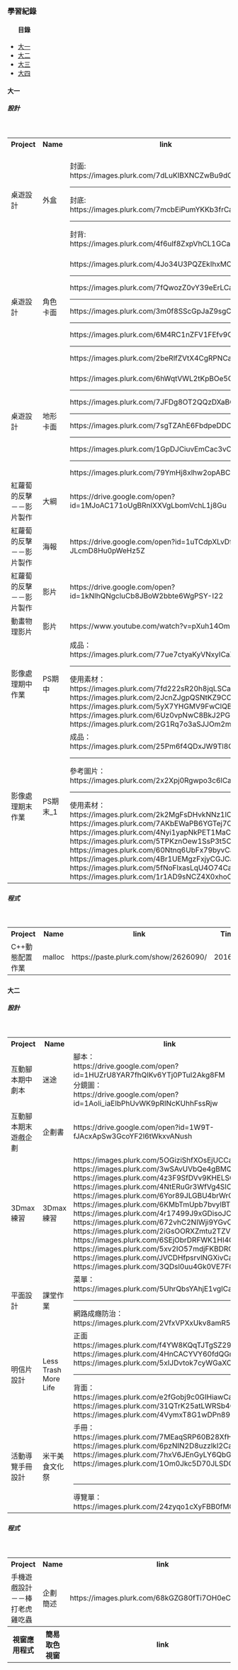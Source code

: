 <h3>學習紀錄</h3>
<ul><h4>目錄</h4>
  <a href="#fir"><li>大一</li></a>
  <a href="#sec"><li>大二</li></a>
  <a href="#thr"><li>大三</li></a>
  <a href="#"><li>大四</li></a>
</ul>

<h4 id="fir">大一</h4>
<h5>設計<h5>
<table>
  <tr>
    <th>Project</th>
    <th>Name</th>
    <th>link</th>
    <th>Time</th>
  </tr>
  <tr>
    <td>桌遊設計</td>
    <td>外盒</td> 
    <td><br>封面: https://images.plurk.com/7dLuKIBXNCZwBu9dCaZz.jpg<hr>封底: https://images.plurk.com/7mcbEiPumYKKb3frCaZz.jpg<hr>封背: https://images.plurk.com/4f6uIf8ZxpVhCL1GCaZz.jpg<br></td>
    <td>2016/04</td>
  </tr>
  <tr>
    <td>桌遊設計</td>
    <td>角色卡面</td> 
    <td><br>https://images.plurk.com/4Jo34U3PQZEkIhxMCaZz.jpg<hr>https://images.plurk.com/7fQwozZ0vY39eErLCaZz.jpg<hr>https://images.plurk.com/3m0f8SScGpJaZ9sgCaZz.jpg<hr>https://images.plurk.com/6M4RC1nZFV1FEfv9CaZz.jpg<hr>https://images.plurk.com/2beRlfZVtX4CgRPNCaZz.jpg<br></td>
    <td>2016/04</td>
  </tr>
  <tr>
    <td>桌遊設計</td>
    <td>地形卡面</td>
    <td><br>https://images.plurk.com/6hWqtVWL2tKpBOe5CaZz.jpg<hr>https://images.plurk.com/7JFDg8OT2QQzDXaBCaZz.jpg<hr>https://images.plurk.com/7sgTZAhE6FbdpeDDCaZz.jpg<hr>https://images.plurk.com/1GpDJCiuvEmCac3vCaZz.jpg<hr>https://images.plurk.com/79YmHj8xlhw2opABCaZz.jpg<br></td>
    <td>2016/04</td>
  </tr>
  <tr>
    <td>紅蘿蔔的反擊－－影片製作</td>
    <td>大綱</td> 
    <td>https://drive.google.com/open?id=1MJoAC171oUgBRnIXXVgLbomVchL1j8Gu</td>
    <td>2016/01</td>
  </tr>
  <tr>
    <td>紅蘿蔔的反擊－－影片製作</td>
    <td>海報</td> 
    <td>https://drive.google.com/open?id=1uTCdpXLvDfP54AE-JLcmD8Hu0pWeHz5Z</td>
    <td>2016/01</td>
  </tr>
  <tr>
    <td>紅蘿蔔的反擊－－影片製作</td>
    <td>影片</td> 
    <td>https://drive.google.com/open?id=1kNlhQNgcluCb8JBoW2bbte6WgPSY-I22</td>
    <td>2016/01</td>
  </tr>
  <tr>
    <td>動畫物理影片</td>
    <td>影片</td> 
    <td>https://www.youtube.com/watch?v=pXuh14Om5Ts</td>
    <td>2015/12</td>
  </tr>
  <tr>
    <td>影像處理期中作業</td>
    <td>PS期中</td> 
    <td>成品：https://images.plurk.com/77ue7ctyaKyVNxyICaZz.jpg<hr>使用素材：<br>https://images.plurk.com/7fd222sR20h8jqLSCaZz.jpg<br>https://images.plurk.com/2JcnZJgpQSNtKZ9CCaZz.jpg<br>https://images.plurk.com/5yX7YHGMV9FwClQBCaZz.jpg<br>https://images.plurk.com/6Uz0vpNwC8BkJ2PGCaZz.jpg<br>https://images.plurk.com/2G1Rq7o3aSJJOm2mCaZz.jpg<br></td>
    <td>2016/04</td>
  </tr>
  <tr>
    <td>影像處理期末作業</td>
    <td>PS期末_1</td> 
    <td>成品：https://images.plurk.com/25Pm6f4QDxJW9Tl8CaZz.jpg<hr>參考圖片：https://images.plurk.com/2x2Xpj0Rgwpo3c6lCaZz.jpg<hr>使用素材：<br>https://images.plurk.com/2k2MgFsDHvkNNz1lCaZz.jpg<br>https://images.plurk.com/7AKbEWaPB6YGTej7CaZz.jpg<br>https://images.plurk.com/4Nyi1yapNkPET1MaCaZz.jpg<br>https://images.plurk.com/5TPKznOew1SsP3t5CaZz.jpg<br>https://images.plurk.com/60Ntnq6UbFx79byvCaZz.jpg<br>https://images.plurk.com/4Br1UEMgzFxjyCGJCaZz.jpg<br>https://images.plurk.com/5fNoFlxasLqU4O74CaZz.jpg<br>https://images.plurk.com/1r1AD9sNCZ4X0xhoCaZz.jpg<br></td>
    <td>2016/04</td>
  </tr>
</table>

<h5>程式<h5>
<table>
  <tr>
    <th>Project</th>
    <th>Name</th>
    <th>link</th>
    <th>Time</th>
  </tr>
  <tr>
    <td>C++動態配置作業</td>
    <td>malloc</td>
    <td>https://paste.plurk.com/show/2626090/</td> 
    <td>2016/04</td>
  </tr>
</table>


<h4 id="sec">大二</h4>
<h5>設計<h5>
<table>
  <tr>
    <th>Project</th>
    <th>Name</th>
    <th>link</th>
    <th>Time</th>
  </tr>
  <tr>
    <td>互動腳本期中劇本</td>
    <td>迷途</td> 
    <td>腳本：<br>https://drive.google.com/open?id=1HUZrU8YAR7fhQIKv6YTj0PTuI2Akg8FM<br>分鏡圖：<br>https://drive.google.com/open?id=1AoIi_iaEIbPhUvWK9pRINcKUhhFssRjw</td>
    <td>2016/11</td>
  </tr>
  <tr>
    <td>互動腳本期末遊戲企劃</td>
    <td>企劃書</td> 
    <td>https://drive.google.com/open?id=1W9T-fJAcxApSw3GcoYF2l6tWkxvANush</td>
    <td>2017/01</td>
  </tr>
  <tr>
    <td>3Dmax練習</td>
    <td>3Dmax練習</td> 
    <td>https://images.plurk.com/5OGiziShfXOsEjUCCaZz.jpg<br>https://images.plurk.com/3wSAvUVbQe4gBMQcCaZz.jpg<br>https://images.plurk.com/4z3F9SfDVv9KHELSCaZz.jpg<br>https://images.plurk.com/4NtERuGr3WfVg4SICaZz.jpg<br>https://images.plurk.com/6Yor89JLGBU4brWrCaZz.jpg<br>https://images.plurk.com/6KMbTmUpb7bvylBTCaZz.jpg<br>https://images.plurk.com/4r17499J9xGDisoJCaZz.jpg<br>https://images.plurk.com/672vhC2NIWji9YGvCaZz.jpg<br>https://images.plurk.com/2iGsOORXZmtu2TZVCaZz.jpg<br>https://images.plurk.com/6SEjObrDRFWK1HI4CaZz.jpg<br>https://images.plurk.com/5xv2IO57mdjFKBDRCaZz.jpg<br>https://images.plurk.com/JVCDHfpsrvlNGXivCaZz.jpg<br>https://images.plurk.com/3QDsl0uu4Gk0VE7FCaZz.jpg </td>
    <td>2016/12</td>
  </tr>
  <tr>
    <td>平面設計</td>
    <td>課堂作業</td> 
    <td>菜單：<br>https://images.plurk.com/5UhrQbsYAhjE1vgICaZz.jpg<hr>網路成癮防治：<br>https://images.plurk.com/2VfxVPXxUkv8amR5CaZz.jpg </td>
    <td>2016/10</td>
  </tr>
  <tr>
    <td>明信片設計</td>
    <td>Less Trash More Life</td> 
    <td>正面<br>https://images.plurk.com/f4YW8KQqTJTgSZ29CaZz.jpg<br>https://images.plurk.com/4HnCACYVY60fdQGmCaZz.jpg<br>https://images.plurk.com/5xIJDvtok7cyWGaXCaZz.jpg  <hr>背面：<br>https://images.plurk.com/e2fGobj9c0GIHiawCaZz.jpg<br>
https://images.plurk.com/31QTrK25atLWRSb4CaZz.jpg<br>https://images.plurk.com/4VymxT8G1wDPn89BCaZz.jpg </td>
    <td>2016/11</td>
  </tr>
  <tr>
    <td>活動導覽手冊設計</td>
    <td>米干美食文化祭</td> 
    <td>手冊：<br>https://images.plurk.com/7MEaqSRP60B28XfHCaZz.jpg<br>https://images.plurk.com/6pzNIN2D8uzzIkI2CaZz.jpg<br>https://images.plurk.com/7hxV6JEnGyLY6QbGCaZz.jpg<br>https://images.plurk.com/1Om0Jkc5D70JLSDCCaZz.jpg  <hr>導覽單：<br>https://images.plurk.com/24zyqo1cXyFBB0fMCaZz.jpg </td>
    <td>2017/01</td>
  </tr>
</table>

<h5>程式<h5>
<table>
  <tr>
    <th>Project</th>
    <th>Name</th>
    <th>link</th>
    <th>Time</th>
  </tr>
    <tr>
    <td>手機遊戲設計－－棒打老虎雞吃蟲</td>
    <td>企劃簡述</td> 
    <td>https://images.plurk.com/68kGZG80fTi7OH0eCaZz.jpg </td>
    <td>2016/12</td>
  </tr>
  <tr>
    <th>視窗應用程式</th>
    <th>簡易取色視窗</th>
    <th>link</th>
    <th>Time</th>
  </tr>
</table>
